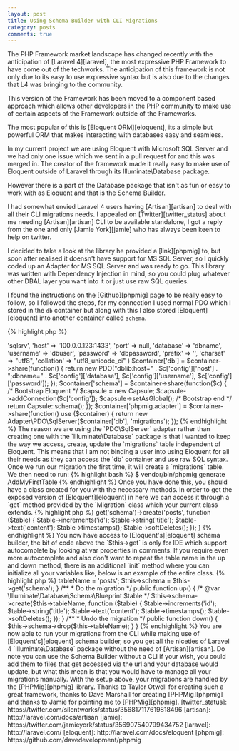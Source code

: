 ```yaml
---
layout: post
title: Using Schema Builder with CLI Migrations
category: posts
comments: true
---
```


The PHP Framework market landscape has changed recently with the anticipation of [Laravel 4][laravel], the most expressive PHP Framework to have come out of the techworks. The anticipation of this framework is not only due to its easy to use expressive syntax but is also due to the changes that L4 was bringing to the community.

This version of the Framework has been moved to a component based approach which allows other developers in the PHP community to make use of certain aspects of the Framework outside of the Frameworks.

The most popular of this is [Eloquent ORM][eloquent], its a simple but powerful ORM that makes interacting with databases easy and seamless.

In my current project we are using Eloquent with Microsoft SQL Server and we had only one issue which we sent in a pull request for and this was merged in. The creator of the framework made it really easy to make use of Eloquent outside of Laravel through its Illuminate\Database package.

However there is a part of the Database package that isn't as fun or easy to work with as Eloquent and that is the Schema Builder.

I had somewhat envied Laravel 4 users having [Artisan][artisan] to deal with all their CLI migrations needs. I appealed on [Twitter][twitter_status] about me needing [Artisan][artisan] CLI to be available standalone, I got a reply from the one and only [Jamie York][jamie] who has always been keen to help on twitter.

I decided to take a look at the library he provided a [link][phpmig] to, but soon after realised it doensn't have support for MS SQL Server, so I quickly coded up an Adapter for MS SQL Server and was ready to go. This library was written with Dependency Injection in mind, so you could plug whatever other DBAL layer you want into it or just use raw SQL queries.

I found the instructions on the [Github][phpmig] page to be really easy to follow, so I followed the steps, for my connection I used normal PDO which I stored in the `db` container but along with this I also stored [Eloquent][eloquent] into another container called `schema`.

{% highlight php %}

<?php

use \Phpmig\Pimple\Pimple,
\Illuminate\Database\Capsule\Manager as Capsule;

$container = new Pimple();

$container['config'] = array(
    'driver'    => 'sqlsrv',
    'host'      => '100.0.0.123:1433',
    'port'      => null,
    'database'  => 'dbname',
    'username'  => 'dbuser',
    'password'  => 'dbpassword',
    'prefix'    => '',
    'charset'   => "utf8",
    'collation' => "utf8_unicode_ci"
)

$container['db'] = $container->share(function() {
    return new PDO("dblib:host=" . $c['config']['host'] . ";dbname=" . $c['config']['database'], $c['config']['username'], $c['config']['password']);
});

$container['schema'] = $container->share(function($c) {
    /* Bootstrap Eloquent */
    $capsule = new Capsule;
    $capsule->addConnection($c['config']);
    $capsule->setAsGlobal();
    /* Bootstrap end */

    return Capsule::schema();
});

$container['phpmig.adapter'] = $container->share(function() use ($container) {
    return new Adapter\PDO\SqlServer($container['db'], 'migrations');
});

{% endhighlight %}

The reason we are using the `PDO\SqlServer` adapter rather than creating one with the `Illuminate\Database` package is that I wanted to keep the way we access, create, update the `migrations` table independent of Eloquent. This means that I am not binding a user into using Eloquent for all their needs as they can access the `db` container and use raw SQL syntax.

Once we run our migration the first time, it will create a `migrations` table. We then need to run:

{% highlight bash %}

$ vendor/bin/phpmig generate AddMyFirstTable

{% endhighlight %}
    
Once you have done this, you should have a class created for you with the necessary methods. In order to get the exposed version of [Eloquent][eloquent] in here we can access it through a `get` method provided by the `Migration` class which your current class extends.

{% highlight php %}

<?php

/**
 * Do the migration
 */
public function up()
{
    /* @var \Illuminate\Database\Schema\Blueprint $table */
    $this->get('schema')->create('posts', function ($table)
    {
        $table->increments('id');
        $table->string('title');
        $table->text('content');
        $table->timestamps();
        $table->softDeletes();
    });
}

{% endhighlight %}

You now have access to [Eloquent's][eloquent] schema builder, the bit of code above the `$this->get` is only for IDE which support autocomplete by looking at var properties in comments.

If you require even more autocomplete and also don't want to repeat the table name in the up and down method, there is an additional `init` method where you can initialize all your variables like, below is an example of the entire class.

{% highlight php %}

<?php

class AddMyFirstTable extends Migration
{
    protected $tableName;

    /* @var \Illuminate\Database\Schema\Builder $schema */
    protected $schema;
    
    public function init()
    {
        $this->tableName = 'posts';
        $this->schema = $this->get('schema');
    }

    /**
     * Do the migration
     */
    public function up()
    {
        /* @var \Illuminate\Database\Schema\Blueprint $table */
        $this->schema->create($this->tableName, function ($table)
        {
            $table->increments('id');
            $table->string('title');
            $table->text('content');
            $table->timestamps();
            $table->softDeletes();
        });
    }

    /**
     * Undo the migration
     */
    public function down()
    {
        $this->schema->drop($this->tableName);
    }
}

{% endhighlight %}

You are now able to run your migrations from the CLI while making use of [Eloquent's][eloquent] schema builder, so you get all the niceties of Laravel 4 `Illuminate\Database` package without the need of [Artisan][artisan].

Do note you can use the Schema Builder without a CLI if your wish, you could add them to files that get accessed via the url and your database would update, but what this mean is that you would have to manage all your migrations manually. With the setup above, your migrations are handled by the [PHPMig][phpmig] library.

Thanks to Taylor Otwell for creating such a great framework, thanks to Dave Marshall for creating [PHPMig][phpmig] and thanks to Jamie for pointing me to [PHPMig][phpmig].

[twitter_status]: https://twitter.com/silentworks/status/356817117619818496
[artisan]: http://laravel.com/docs/artisan
[jamie]: https://twitter.com/jamieyork/status/356907540799434752
[laravel]: http://laravel.com/
[eloquent]: http://laravel.com/docs/eloquent
[phpmig]: https://github.com/davedevelopment/phpmig
